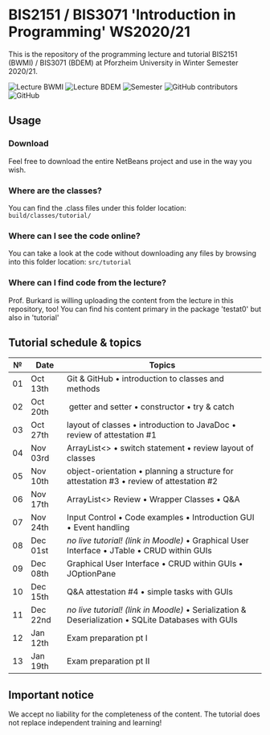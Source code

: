 # BIS2151 / BIS3071 'Introduction in Programming' WS2020/21

This is the repository of the programming lecture and tutorial BIS2151 (BWMI) / BIS3071 (BDEM) at Pforzheim University in Winter Semester 2020/21.

<img alt="Lecture BWMI" src="https://img.shields.io/badge/BWMI-BIS2151-red?style=for-the-badge"> <img alt="Lecture BDEM" src="https://img.shields.io/badge/BDEM-BIS3071-red?style=for-the-badge"> <img alt="Semester" src="https://img.shields.io/badge/Semester-WS2020/21-yellow?style=for-the-badge"> <img alt="GitHub contributors" src="https://img.shields.io/github/contributors/ainzone/BIS2151-Programming?color=informational&style=for-the-badge"> <img alt="GitHub" src="https://img.shields.io/github/license/ainzone/BIS2151-Programming?style=for-the-badge"> 


## Usage

### Download
Feel free to download the entire NetBeans project and use in the way you wish. 
### Where are the classes?
You can find the .class files under this folder location: `build/classes/tutorial/`
### Where can I see the code online?
You can take a look at the code without downloading any files by browsing into this folder location: `src/tutorial`
### Where can I find code from the lecture?
Prof. Burkard is willing uploading the content from the lecture in this repository, too! You can find his content primary in the package 'testat0' but also in 'tutorial' 

## Tutorial schedule & topics
| № | Date | Topics |
| --- | --- | --- |
| 01 | Oct 13th | Git & GitHub • introduction to classes and methods |
| 02 | Oct 20th | getter and setter • constructor • try & catch |
| 03 | Oct 27th | layout of classes • introduction to JavaDoc • review of attestation #1 |
| 04 | Nov 03rd | ArrayList<> • switch statement • review layout of classes |
| 05 | Nov 10th | object-orientation • planning a structure for attestation #3 • review of attestation #2 |
| 06 | Nov 17th | ArrayList<> Review • Wrapper Classes • Q&A |
| 07 | Nov 24th | Input Control • Code examples •  Introduction GUI • Event handling |
| 08 | Dec 01st | _no live tutorial! (link in Moodle)_ • Graphical User Interface • JTable • CRUD within GUIs |
| 09 | Dec 08th | Graphical User Interface • CRUD within GUIs • JOptionPane |
| 10 | Dec 15th | Q&A attestation #4  • simple tasks with GUIs |
| 11 | Dec 22nd | _no live tutorial! (link in Moodle)_ • Serialization & Deserialization • SQLite Databases with GUIs |
| 12 | Jan 12th | Exam preparation pt I |
| 13 | Jan 19th | Exam preparation pt II |

## Important notice
We accept no liability for the completeness of the content. The tutorial does not replace independent training and learning!
